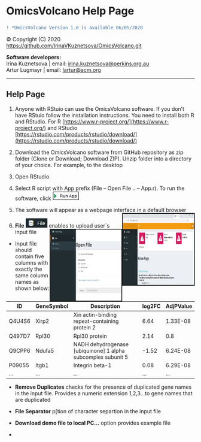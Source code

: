 # OmicsVolcano Help Page


```diff
! *OmicsVolcano Version 1.0 is available 06/05/2020  
```


© Copyright (C) 2020  
https://github.com/IrinaVKuznetsova/OmicsVolcano.git  


  
**Software developers:**  
Irina Kuznetsova | email: irina.kuznetsova@perkins.org.au  
Artur Lugmayr | email: lartur@acm.org  

------
Help Page  
------

1. Anyone with RStuio can use the OmicsVolcano software. If you don’t have RStuio follow the installation instructions. You need to install both R and RStudio. For R [https://www.r-project.org/](https://www.r-project.org/) and RStudio [https://rstudio.com/products/rstudio/download/](https://rstudio.com/products/rstudio/download/)  
1. Download the OmicsVolcano software from GitHub repository as zip folder (Clone or Download; Download ZIP). Unzip folder into a directory of your choice. For example, to the desktop  
1. Open RStudio   
1. Select R script with App prefix (File – Open File ..  – App.r). To run the software, click  ![Run App](https://github.com/IrinaVKuznetsova/OmicsVolcano/blob/master/docs/images/RunApp_image.jpg)  

1. The software will appear as a webpage interface in a default browser <img align="right" width="190" height="190" border="2px" src="https://github.com/IrinaVKuznetsova/OmicsVolcano/blob/master/docs/images/AppLook_image.jpg">  

1. **File**  ![tab](https://github.com/IrinaVKuznetsova/OmicsVolcano/blob/master/docs/images/FileTabIcon_image.jpg) enables to upload user`s input file  <img align="right" width="190" height="190" border="2px" src="https://github.com/IrinaVKuznetsova/OmicsVolcano/blob/master/docs/images/File_image.jpg">    

* Input file should contain five columns with exactly the same column names as shown below:  

| ID | GeneSymbol | Description | log2FC | AdjPValue
| - | - | - | - | - | 
Q4U4S6 | Xirp2 | Xin actin-binding repeat-containing protein 2 | 6.64 | 1.33E-08
Q497D7 | Rpl30 | Rpl30 protein | 2.14 | 0.8
Q9CPP6 | Ndufa5 | NADH dehydrogenase [ubiquinone] 1 alpha subcomplex subunit 5 | -1.52 | 6.24E-08
P09055 | Itgb1 | Integrin beta-1 | 0.08 | 6.29E-08
... | ... | ... | ... | ...

* **Remove Duplicates** checks for the presence of duplicated gene names in the input file. Provides a numeric extension 1,2,3.. to gene names that are duplicated  
* **File Separator** p[tion of character separtion in the input file  
* **Download demo file to local PC...** option provides example file  

*
